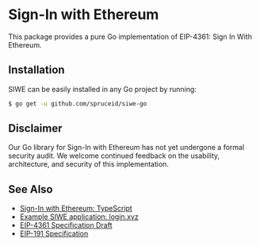 # Sign-In with Ethereum

This package provides a pure Go implementation of EIP-4361: Sign In With Ethereum.

## Installation

SIWE can be easily installed in any Go project by running:

``` bash
$ go get -u github.com/spruceid/siwe-go
```

## Disclaimer 

Our Go library for Sign-In with Ethereum has not yet undergone a formal security 
audit. We welcome continued feedback on the usability, architecture, and security 
of this implementation.

## See Also

- [Sign-In with Ethereum: TypeScript](https://github.com/spruceid/siwe)
- [Example SIWE application: login.xyz](https://login.xyz)
- [EIP-4361 Specification Draft](https://eips.ethereum.org/EIPS/eip-4361)
- [EIP-191 Specification](https://eips.ethereum.org/EIPS/eip-191)
